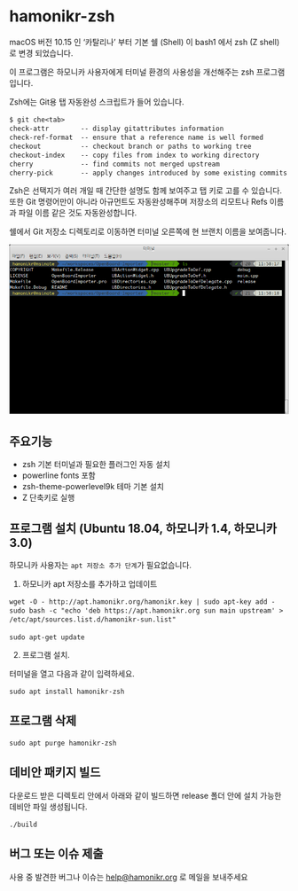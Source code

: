 # hamonikr-zsh

macOS 버전 10.15 인 ‘카탈리나’ 부터 기본 쉘 (Shell) 이 bash1 에서 zsh (Z shell)
로 변경 되었습니다. 

이 프로그램은 하모니카 사용자에게 터미널 환경의 사용성을 개선해주는 zsh 프로그램
입니다.

Zsh에는 Git용 탭 자동완성 스크립트가 들어 있습니다. 

```
$ git che<tab>
check-attr        -- display gitattributes information
check-ref-format  -- ensure that a reference name is well formed
checkout          -- checkout branch or paths to working tree
checkout-index    -- copy files from index to working directory
cherry            -- find commits not merged upstream
cherry-pick       -- apply changes introduced by some existing commits
```

Zsh은 선택지가 여러 개일 때 간단한 설명도 함께 보여주고 탭 키로 고를 수 있습니다. 
또한 Git 명령어만이 아니라 아규먼트도 자동완성해주며 저장소의 리모트나 Refs
이름과 파일 이름 같은 것도 자동완성합니다. 


쉘에서 Git 저장소 디렉토리로 이동하면 터미널 오른쪽에 현 브랜치 이름을 보여줍니다.

![zsh](doc/hamonikr-zsh.png)

## 주요기능

 * zsh 기본 터미널과 필요한 플러그인 자동 설치
 * powerline fonts 포함
 * zsh-theme-powerlevel9k 테마 기본 설치
 * <CTRL><ALT>Z 단축키로 실행

## 프로그램 설치 (Ubuntu 18.04, 하모니카 1.4, 하모니카 3.0)

하모니카 사용자는 `apt 저장소 추가 단계`가 필요없습니다.

1) 하모니카 apt 저장소를 추가하고 업데이트
```
wget -O - http://apt.hamonikr.org/hamonikr.key | sudo apt-key add -
sudo bash -c "echo 'deb https://apt.hamonikr.org sun main upstream' > /etc/apt/sources.list.d/hamonikr-sun.list"

sudo apt-get update
```

2) 프로그램 설치.

터미널을 열고 다음과 같이 입력하세요.
```
sudo apt install hamonikr-zsh
```

## 프로그램 삭제

```
sudo apt purge hamonikr-zsh
```

## 데비안 패키지 빌드

다운로드 받은 디렉토리 안에서 아래와 같이 빌드하면 release 폴더 안에 설치 가능한
데비안 파일 생성됩니다.


```
./build
```

## 버그 또는 이슈 제출

사용 중 발견한 버그나 이슈는 help@hamonikr.org 로 메일을 보내주세요
